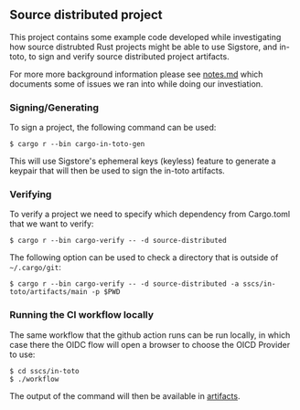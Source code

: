 ## Source distributed project
This project contains some example code developed while investigating how
source distrubted Rust projects might be able to use Sigstore, and in-toto, to
sign and verify source distributed project artifacts.

For more more background information please see [notes.md](./notes.md) which
documents some of issues we ran into while doing our investiation.

### Signing/Generating
To sign a project, the following command can be used:
```console
$ cargo r --bin cargo-in-toto-gen
```
This will use Sigstore's ephemeral keys (keyless) feature to generate a keypair
that will then be used to sign the in-toto artifacts.

### Verifying
To verify a project we need to specify which dependency from Cargo.toml that
we want to verify:
```console
$ cargo r --bin cargo-verify -- -d source-distributed
```

The following option can be used to check a directory that is outside of
`~/.cargo/git`:
```console
$ cargo r --bin cargo-verify -- -d source-distributed -a sscs/in-toto/artifacts/main -p $PWD

```

### Running the CI workflow locally
The same workflow that the github action runs can be run locally, in which case
there the OIDC flow will open a browser to choose the OICD Provider to use:
```console
$ cd sscs/in-toto
$ ./workflow
```
The output of the command will then be available in
[artifacts](./sscs/in-toto/artifacts).

